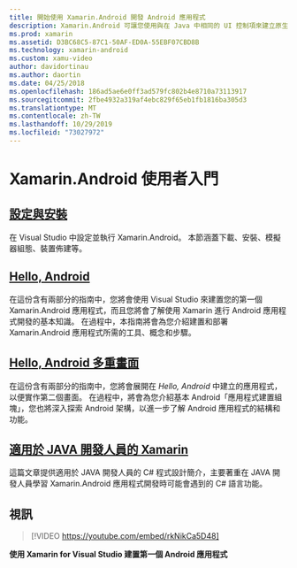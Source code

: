 ```yaml
---
title: 開始使用 Xamarin.Android 開發 Android 應用程式
description: Xamarin.Android 可讓您使用與在 Java 中相同的 UI 控制項來建立原生 Android 應用程式，但垂手就能取得現代化語言 (C#)、.NET 基底類別庫 (BCL) 功能和頂級 IDE (Visual Studio) 的彈性與簡潔。 此系列介紹 Xamarin.Android 開發的基本概念。 它將引導您從設定與安裝，到建置您的第一個應用程式。
ms.prod: xamarin
ms.assetid: D3BC68C5-87C1-50AF-ED0A-55EBF07CBD8B
ms.technology: xamarin-android
ms.custom: xamu-video
author: davidortinau
ms.author: daortin
ms.date: 04/25/2018
ms.openlocfilehash: 186ad5ae6e0ff3ad579fc802b4e8710a73113917
ms.sourcegitcommit: 2fbe4932a319af4ebc829f65eb1fb1816ba305d3
ms.translationtype: MT
ms.contentlocale: zh-TW
ms.lasthandoff: 10/29/2019
ms.locfileid: "73027972"
---
```

# <a name="get-started-with-xamarinandroid"></a>Xamarin.Android 使用者入門

## <a name="setup-and-installationandroidget-startedinstallationindexmd"></a>[設定與安裝](~/android/get-started/installation/index.md)

在 Visual Studio 中設定並執行 Xamarin.Android。 本節涵蓋下載、安裝、模擬器組態、裝置佈建等。

## <a name="hello-androidandroidget-startedhello-androidindexmd"></a>[Hello, Android](~/android/get-started/hello-android/index.md)

在這份含有兩部分的指南中，您將會使用 Visual Studio 來建置您的第一個 Xamarin.Android 應用程式，而且您將會了解使用 Xamarin 進行 Android 應用程式開發的基本知識。
在過程中，本指南將會為您介紹建置和部署 Xamarin.Android 應用程式所需的工具、概念和步驟。

## <a name="hello-android-multiscreenandroidget-startedhello-android-multiscreenindexmd"></a>[Hello, Android 多重畫面](~/android/get-started/hello-android-multiscreen/index.md)

在這份含有兩部分的指南中，您將會展開在 _Hello, Android_ 中建立的應用程式，以便實作第二個畫面。 在過程中，將會為您介紹基本 Android「應用程式建置組塊」，您也將深入探索 Android 架構，以進一步了解 Android 應用程式的結構和功能。

## <a name="xamarin-for-java-developersandroidget-startedjava-developersmd"></a>[適用於 JAVA 開發人員的 Xamarin](~/android/get-started/java-developers.md)

這篇文章提供適用於 JAVA 開發人員的 C# 程式設計簡介，主要著重在 JAVA 開發人員學習 Xamarin.Android 應用程式開發時可能會遇到的 C# 語言功能。

## <a name="video"></a>視訊

> [!VIDEO https://youtube.com/embed/rkNikCa5D48]

**使用 Xamarin for Visual Studio 建置第一個 Android 應用程式**
